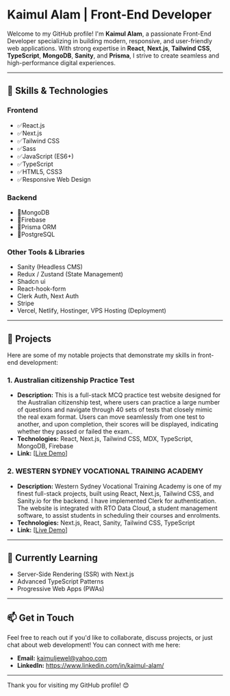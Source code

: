 # Kaimul Alam | Front-End Developer

Welcome to my GitHub profile! I'm **Kaimul Alam**, a passionate Front-End Developer specializing in building modern, responsive, and user-friendly web applications. With strong expertise in **React**, **Next.js**, **Tailwind CSS**, **TypeScript**, **MongoDB**, **Sanity**, and **Prisma**, I strive to create seamless and high-performance digital experiences.

---

## 🚀 Skills & Technologies

### Frontend
- ✅React.js
- ✅Next.js
- ✅Tailwind CSS
- ✅Sass
- ✅JavaScript (ES6+)
- ✅TypeScript
- ✅HTML5, CSS3
- ✅Responsive Web Design


### Backend
- 💠MongoDB
- 💠Firebase
- 💠Prisma ORM
- 💠PostgreSQL

### Other Tools & Libraries
- Sanity (Headless CMS)
- Redux / Zustand (State Management)
- Shadcn ui
- React-hook-form
- Clerk Auth, Next Auth
- Stripe
- Vercel, Netlify, Hostinger, VPS Hosting (Deployment)

---

## 🔧 Projects

Here are some of my notable projects that demonstrate my skills in front-end development:

### 1. **Australian citizenship Practice Test**
   - **Description:** This is a full-stack MCQ practice test website designed for the Australian citizenship test, where users can practice a large number of questions and navigate through 40 sets of tests that closely mimic the real exam format. Users can move seamlessly from one test to another, and upon completion, their scores will be displayed, indicating whether they passed or failed the exam..
   - **Technologies:** React, Next.js, Tailwind CSS, MDX, TypeScript, MongoDB, Firebase
   - **Link:** [[Live Demo](https://ozcitizenshiptest.com.au/)]

### 2. **WESTERN SYDNEY VOCATIONAL TRAINING ACADEMY**
   - **Description:** Western Sydney Vocational Training Academy is one of my finest full-stack projects, built using React, Next.js, Tailwind CSS, and Sanity.io for the backend. I have implemented Clerk for authentication. The website is integrated with RTO Data Cloud, a student management software, to assist students in scheduling their courses and enrolments.
   - **Technologies:** Next.js, React, Sanity, Tailwind CSS, TypeScript
   - **Link:** [[Live Demo](https://www.wsvta.nsw.edu.au/)]

---

## 🌱 Currently Learning

- Server-Side Rendering (SSR) with Next.js
- Advanced TypeScript Patterns
- Progressive Web Apps (PWAs)

---

## 📫 Get in Touch

Feel free to reach out if you'd like to collaborate, discuss projects, or just chat about web development! You can connect with me here:

- **Email:** kaimuljewel@yahoo.com
- **LinkedIn:** https://www.linkedin.com/in/kaimul-alam/


---

Thank you for visiting my GitHub profile! 😊

<!--
**kaimul1984/kaimul1984** is a ✨ _special_ ✨ repository because its `README.md` (this file) appears on your GitHub profile.

Here are some ideas to get you started:

- 🔭 I’m currently working on expenses tracker project
- 🌱 I’m currently learning Next.js, React, Typescript, node.js
- 👯 I’m looking to collaborate on ...
- 🤔 I’m looking for help with ...
- 💬 Ask me about ...
- 📫 How to reach me: ...
- 😄 Pronouns: ...
- ⚡ Fun fact: ...
-->
